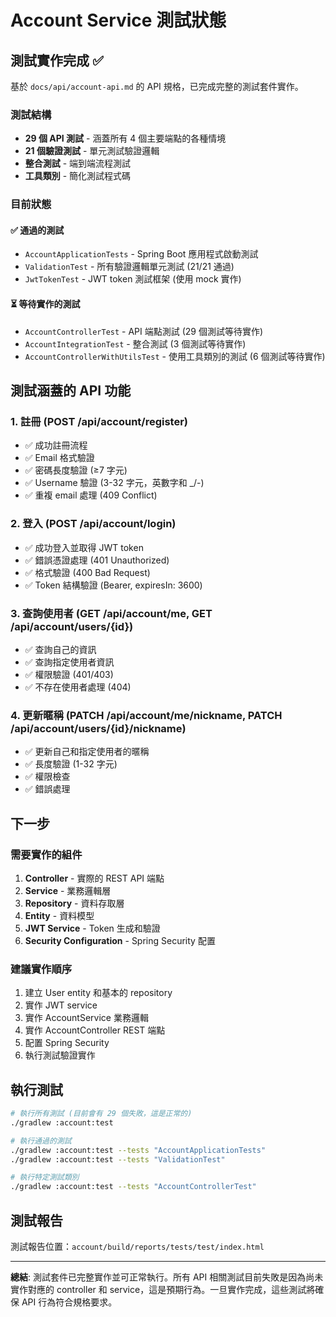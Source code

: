 # Account Service 測試狀態

## 測試實作完成 ✅

基於 `docs/api/account-api.md` 的 API 規格，已完成完整的測試套件實作。

### 測試結構

- **29 個 API 測試** - 涵蓋所有 4 個主要端點的各種情境
- **21 個驗證測試** - 單元測試驗證邏輯
- **整合測試** - 端到端流程測試
- **工具類別** - 簡化測試程式碼

### 目前狀態

#### ✅ 通過的測試

- `AccountApplicationTests` - Spring Boot 應用程式啟動測試
- `ValidationTest` - 所有驗證邏輯單元測試 (21/21 通過)
- `JwtTokenTest` - JWT token 測試框架 (使用 mock 實作)

#### ⏳ 等待實作的測試

- `AccountControllerTest` - API 端點測試 (29 個測試等待實作)
- `AccountIntegrationTest` - 整合測試 (3 個測試等待實作)
- `AccountControllerWithUtilsTest` - 使用工具類別的測試 (6 個測試等待實作)

## 測試涵蓋的 API 功能

### 1. 註冊 (POST /api/account/register)

- ✅ 成功註冊流程
- ✅ Email 格式驗證
- ✅ 密碼長度驗證 (≥7 字元)
- ✅ Username 驗證 (3-32 字元，英數字和 _/-)
- ✅ 重複 email 處理 (409 Conflict)

### 2. 登入 (POST /api/account/login)

- ✅ 成功登入並取得 JWT token
- ✅ 錯誤憑證處理 (401 Unauthorized)
- ✅ 格式驗證 (400 Bad Request)
- ✅ Token 結構驗證 (Bearer, expiresIn: 3600)

### 3. 查詢使用者 (GET /api/account/me, GET /api/account/users/{id})

- ✅ 查詢自己的資訊
- ✅ 查詢指定使用者資訊
- ✅ 權限驗證 (401/403)
- ✅ 不存在使用者處理 (404)

### 4. 更新暱稱 (PATCH /api/account/me/nickname, PATCH /api/account/users/{id}/nickname)

- ✅ 更新自己和指定使用者的暱稱
- ✅ 長度驗證 (1-32 字元)
- ✅ 權限檢查
- ✅ 錯誤處理

## 下一步

### 需要實作的組件

1. **Controller** - 實際的 REST API 端點
2. **Service** - 業務邏輯層
3. **Repository** - 資料存取層
4. **Entity** - 資料模型
5. **JWT Service** - Token 生成和驗證
6. **Security Configuration** - Spring Security 配置

### 建議實作順序

1. 建立 User entity 和基本的 repository
2. 實作 JWT service
3. 實作 AccountService 業務邏輯
4. 實作 AccountController REST 端點
5. 配置 Spring Security
6. 執行測試驗證實作

## 執行測試

```bash
# 執行所有測試 (目前會有 29 個失敗，這是正常的)
./gradlew :account:test

# 執行通過的測試
./gradlew :account:test --tests "AccountApplicationTests"
./gradlew :account:test --tests "ValidationTest"

# 執行特定測試類別
./gradlew :account:test --tests "AccountControllerTest"
```

## 測試報告

測試報告位置：`account/build/reports/tests/test/index.html`

---

**總結**: 測試套件已完整實作並可正常執行。所有 API 相關測試目前失敗是因為尚未實作對應的 controller 和 service，這是預期行為。一旦實作完成，這些測試將確保 API 行為符合規格要求。
